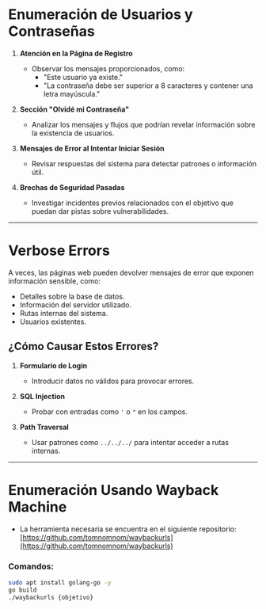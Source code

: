 # Enumeración de Usuarios y Contraseñas

1. **Atención en la Página de Registro**  
   - Observar los mensajes proporcionados, como:  
     - "Este usuario ya existe."  
     - "La contraseña debe ser superior a 8 caracteres y contener una letra mayúscula."

2. **Sección "Olvidé mi Contraseña"**  
   - Analizar los mensajes y flujos que podrían revelar información sobre la existencia de usuarios.

3. **Mensajes de Error al Intentar Iniciar Sesión**  
   - Revisar respuestas del sistema para detectar patrones o información útil.

4. **Brechas de Seguridad Pasadas**  
   - Investigar incidentes previos relacionados con el objetivo que puedan dar pistas sobre vulnerabilidades.

---

# Verbose Errors

A veces, las páginas web pueden devolver mensajes de error que exponen información sensible, como:  
- Detalles sobre la base de datos.  
- Información del servidor utilizado.  
- Rutas internas del sistema.  
- Usuarios existentes.  

## ¿Cómo Causar Estos Errores?

1. **Formulario de Login**  
   - Introducir datos no válidos para provocar errores.  

2. **SQL Injection**  
   - Probar con entradas como `'` o `"` en los campos.

3. **Path Traversal**  
   - Usar patrones como `../../../` para intentar acceder a rutas internas.

---

# Enumeración Usando Wayback Machine

- La herramienta necesaria se encuentra en el siguiente repositorio:  
  [https://github.com/tomnomnom/waybackurls](https://github.com/tomnomnom/waybackurls)

### Comandos:

```bash
sudo apt install golang-go -y
go build
./waybackurls {objetivo}
